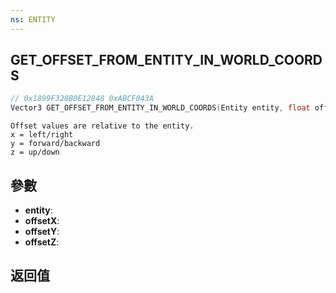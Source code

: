 ```yaml
---
ns: ENTITY
---
```

## GET_OFFSET_FROM_ENTITY_IN_WORLD_COORDS

```c
// 0x1899F328B0E12848 0xABCF043A
Vector3 GET_OFFSET_FROM_ENTITY_IN_WORLD_COORDS(Entity entity, float offsetX, float offsetY, float offsetZ);
```

```
Offset values are relative to the entity.  
x = left/right  
y = forward/backward  
z = up/down  
```

## 參數
* **entity**: 
* **offsetX**: 
* **offsetY**: 
* **offsetZ**: 

## 返回值
